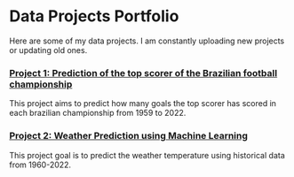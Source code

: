 # Data Projects Portfolio

Here are some of my data projects. I am constantly uploading new projects or updating old ones.

### [Project 1: Prediction of the top scorer of the Brazilian football championship](https://github.com/igorcruz91/igor_portfolio/tree/main/Project%201%20Prediction%20of%20the%20top%20scorer%20of%20the%20Brazilian%20football%20championship)

This project aims to predict how many goals the top scorer has scored in each brazilian championship from 1959 to 2022.


### [Project 2: Weather Prediction using Machine Learning](https://github.com/igorcruz91/igor_portfolio/tree/main/Project%202%20Weather%20Prediction)

This project goal is to predict the weather temperature using historical data from 1960-2022.

